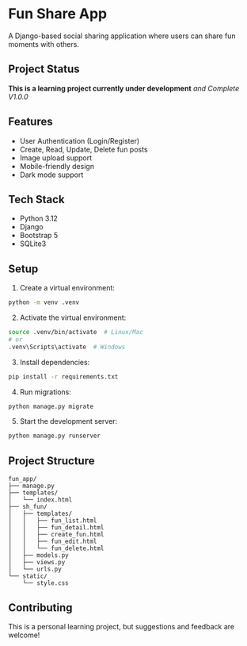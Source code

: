 # Fun Share App

A Django-based social sharing application where users can share fun moments with others.

## Project Status

 **This is a learning project currently under development** 
*and Complete V1.0.0*

## Features

- User Authentication (Login/Register)
- Create, Read, Update, Delete fun posts
- Image upload support
- Mobile-friendly design
- Dark mode support

## Tech Stack

- Python 3.12
- Django
- Bootstrap 5
- SQLite3

## Setup

1. Create a virtual environment:
```bash
python -m venv .venv
```

2. Activate the virtual environment:
```bash
source .venv/bin/activate  # Linux/Mac
# or
.venv\Scripts\activate  # Windows
```

3. Install dependencies:
```bash
pip install -r requirements.txt
```

4. Run migrations:
```bash
python manage.py migrate
```

5. Start the development server:
```bash
python manage.py runserver
```

## Project Structure

```
fun_app/
├── manage.py
├── templates/
│   └── index.html
├── sh_fun/
│   ├── templates/
│   │   ├── fun_list.html
│   │   ├── fun_detail.html
│   │   ├── create_fun.html
│   │   ├── fun_edit.html
│   │   └── fun_delete.html
│   ├── models.py
│   ├── views.py
│   └── urls.py
└── static/
    └── style.css
```

## Contributing

This is a personal learning project, but suggestions and feedback are welcome!
